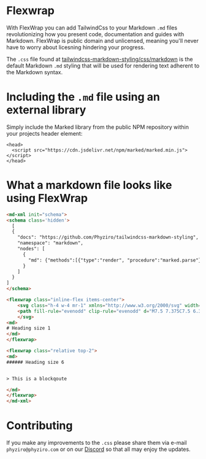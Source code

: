 # Flexwrap

With FlexWrap you can add TailwindCss to your Markdown `.md` files revolutionizing how you present code, documentation and guides with Markdown. FlexWrap is public domain and unlicensed, meaning you'll never have to worry about licesning hindering your progress.


The `.css` file found at [tailwindcss-markdown-styling/css/markdown](https://github.com/Phyziro/tailwindcss-markdown-styling/blob/main/css/markdown) is the default Markdown `.md` styling that will be used for rendering text adherent to the Markdown syntax.

# Including the  `.md` file using an external library

Simply include the Marked library from the public NPM repository within your projects header element:
```  
<head>
  <script src="https://cdn.jsdelivr.net/npm/marked/marked.min.js"></script>
</head>
```

# What a markdown file looks like using FlexWrap
```html
<md-xml init="schema">
<schema class='hidden'>
  [
  {
    "docs": "https://github.com/Phyziro/tailwindcss-markdown-styling",
    "namespace": "markdown",
    "nodes": [
      {
        "md": {"methods":[{"type":"render", "procedure":"marked.parse"}]}
      }
    ]
  }
]
</schema>

<flexwrap class="inline-flex items-center">
    <svg class="h-4 w-4 mr-1" xmlns="http://www.w3.org/2000/svg" width="800px" height="800px" viewBox="0 0 24 24" fill="none">
    <path fill-rule="evenodd" clip-rule="evenodd" d="M7.5 7.375C7.5 6.33947 8.33947 5.5 9.375 5.5C10.4105 5.5 11.25 6.33947 11.25 7.375V16.625C11.25 18.489 12.761 20 14.625 20C16.489 20 18 18.489 18 16.625V11.8107L19.2197 13.0303L20.2803 11.9697L17.25 8.93934L14.2197 11.9697L15.2803 13.0303L16.5 11.8107V16.625C16.5 17.6605 15.6605 18.5 14.625 18.5C13.5895 18.5 12.75 17.6605 12.75 16.625V7.375C12.75 5.51104 11.239 4 9.375 4C7.51104 4 6 5.51104 6 7.375V9.5H4V15H9.5V9.5H7.5V7.375ZM5.5 11V13.5H8V11H5.5Z" fill="#1F2328"></path>
    </svg> 
<md>
# Heading size 1
</md>
</flexwrap>

<flexwrap class="relative top-2">
<md>
###### Heading size 6


> This is a blockqoute

</md>
</flexwrap>
</md-xml>
```


# Contributing

If you make any improvements to the `.css` please share them via e-mail `phyziro@phyziro.com` or on our [Discord](https://discord.gg/m69dTsPmut) so that all may enjoy the updates.


